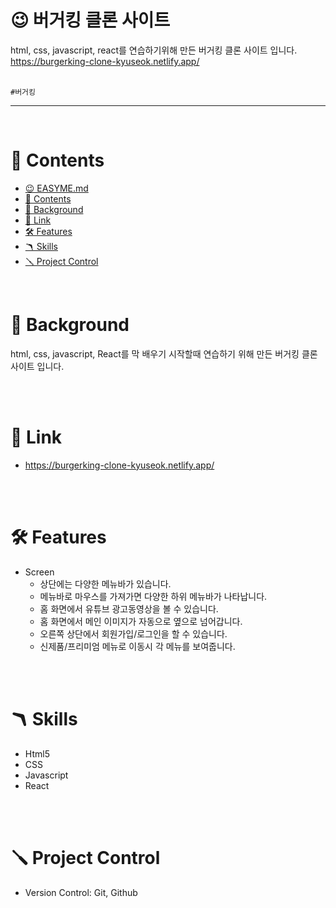 

# 😉 버거킹 클론 사이트


html, css, javascript, react를 연습하기위해 만든 버거킹 클론 사이트 입니다. 
<br>
https://burgerking-clone-kyuseok.netlify.app/
<br>
<br>

 `#버거킹` 



---

<br>

# 📖 Contents

- [😉 EASYME.md](#-easymemd)
- [📖 Contents](#-contents)
- [🌈 Background](#-background)
- [🔗 Link](#-link)
- [🛠 Features](#-features)
- [🪃 Skills](#-skills)
- [🪛 Project Control](#-project-control)




<br>

# 🌈 Background
html, css, javascript, React를 막 배우기 시작할때 연습하기 위해 만든 버거킹 클론 사이트 입니다. <br> 

<br>
<br>

# 🔗 Link

- https://burgerking-clone-kyuseok.netlify.app/
<br>
<br>

# 🛠 Features
- Screen
    - 상단에는 다양한 메뉴바가 있습니다.
    - 메뉴바로 마우스를 가져가면 다양한 하위 메뉴바가 나타납니다.
    - 홈 화면에서 유튜브 광고동영상을 볼 수 있습니다.
    - 홈 화면에서 메인 이미지가 자동으로 옆으로 넘어갑니다.
    - 오른쪽 상단에서 회원가입/로그인을 할 수 있습니다. 
    - 신제품/프리미엄 메뉴로 이동시 각 메뉴를 보여줍니다.

<br>



<br>

# 🪃 Skills

- Html5
- CSS
- Javascript
- React

<br>


<br>

# 🪛 Project Control

- Version Control: Git, Github

<br>



  







